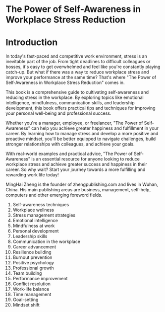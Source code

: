 # The Power of Self-Awareness in Workplace Stress Reduction

# Introduction

In today's fast-paced and competitive work environment, stress is an inevitable part of the job. From tight deadlines to difficult colleagues or bosses, it's easy to get overwhelmed and feel like you're constantly playing catch-up. But what if there was a way to reduce workplace stress and improve your performance at the same time? That's where "The Power of Self-Awareness in Workplace Stress Reduction" comes in.

This book is a comprehensive guide to cultivating self-awareness and reducing stress in the workplace. By exploring topics like emotional intelligence, mindfulness, communication skills, and leadership development, this book offers practical tips and techniques for improving your personal well-being and professional success.

Whether you're a manager, employee, or freelancer, "The Power of Self-Awareness" can help you achieve greater happiness and fulfillment in your career. By learning how to manage stress and develop a more positive and proactive mindset, you'll be better equipped to navigate challenges, build stronger relationships with colleagues, and achieve your goals.

With real-world examples and practical advice, "The Power of Self-Awareness" is an essential resource for anyone looking to reduce workplace stress and achieve greater success and happiness in their career. So why wait? Start your journey towards a more fulfilling and rewarding work life today!

MingHai Zheng is the founder of zhengpublishing.com and lives in Wuhan, China. His main publishing areas are business, management, self-help, computers and other emerging foreword fields.



1. Self-awareness techniques
2. Workplace wellness
3. Stress management strategies
4. Emotional intelligence
5. Mindfulness at work
6. Personal development
7. Leadership skills
8. Communication in the workplace
9. Career advancement
10. Resilience building
11. Burnout prevention
12. Positive psychology
13. Professional growth
14. Team building
15. Performance improvement
16. Conflict resolution
17. Work-life balance
18. Time management
19. Goal-setting
20. Mindset shift

